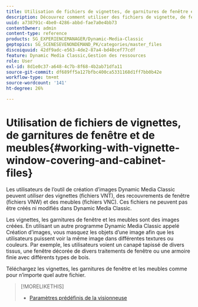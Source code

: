 ```yaml
---
title: Utilisation de fichiers de vignettes, de garnitures de fenêtre et de meubles
description: Découvrez comment utiliser des fichiers de vignette, de fenêtre et de vitrine.
uuid: a738791c-4be0-4286-abbd-fae7a0e4bb73
contentOwner: admin
content-type: reference
products: SG_EXPERIENCEMANAGER/Dynamic-Media-Classic
geptopics: SG_SCENESEVENONDEMAND_PK/categories/master_files
discoiquuid: 42df9adc-e563-4de2-87a4-bd40cef77cdf
feature: Dynamic Media Classic,Gestion des ressources
role: User
exl-id: 8d1e0c37-a648-4c7b-8f68-4b2ab71dfa11
source-git-commit: df689ff5a127bfbc400ca5331168d1ff7bb0b42e
workflow-type: tm+mt
source-wordcount: '141'
ht-degree: 26%

---
```


# Utilisation de fichiers de vignettes, de garnitures de fenêtre et de meubles{#working-with-vignette-window-covering-and-cabinet-files}

Les utilisateurs de l’outil de création d’images Dynamic Media Classic peuvent *utiliser* des vignettes (fichiers VNT), des recouvrements de fenêtre (fichiers VNW) et des meubles (fichiers VNC). Ces fichiers ne peuvent pas être créés ni modifiés dans Dynamic Media Classic.

Les vignettes, les garnitures de fenêtre et les meubles sont des images créées. En utilisant un autre programme Dynamic Media Classic appelé Création d’images, vous masquez les objets d’une image afin que les utilisateurs puissent voir la même image dans différentes textures ou couleurs. Par exemple, les utilisateurs voient un canapé tapissé de divers tissus, une fenêtre décorée de divers traitements de fenêtre ou une armoire finie avec différents types de bois.

Téléchargez les vignettes, les garnitures de fenêtre et les meubles comme pour n’importe quel autre fichier.

>[!MORELIKETHIS]
>
>* [Paramètres prédéfinis de la visionneuse](application-setup.md#viewer_presets)

